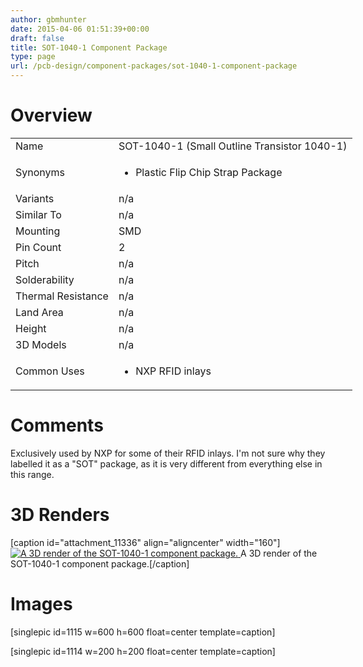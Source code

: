 ```yaml
---
author: gbmhunter
date: 2015-04-06 01:51:39+00:00
draft: false
title: SOT-1040-1 Component Package
type: page
url: /pcb-design/component-packages/sot-1040-1-component-package
---
```


# Overview


<table style="width: 600px;" >
<tbody >
<tr >

<td >Name
</td>

<td >SOT-1040-1 (Small Outline Transistor 1040-1)
</td>
</tr>
<tr >

<td >Synonyms
</td>

<td >



  * Plastic Flip Chip Strap Package


</td>
</tr>
<tr >

<td >Variants
</td>

<td >n/a
</td>
</tr>
<tr >

<td >Similar To
</td>

<td >n/a
</td>
</tr>
<tr >

<td >Mounting
</td>

<td >SMD
</td>
</tr>
<tr >

<td >Pin Count
</td>

<td >2
</td>
</tr>
<tr >

<td >Pitch
</td>

<td >n/a
</td>
</tr>
<tr >

<td >Solderability
</td>

<td >n/a
</td>
</tr>
<tr >

<td >Thermal Resistance
</td>

<td >n/a
</td>
</tr>
<tr >

<td >Land Area
</td>

<td >n/a
</td>
</tr>
<tr >

<td >Height
</td>

<td >n/a
</td>
</tr>
<tr >

<td >3D Models
</td>

<td >n/a
</td>
</tr>
<tr >

<td >Common Uses
</td>

<td >



  * NXP RFID inlays


</td>
</tr>
</tbody>
</table>


# Comments




Exclusively used by NXP for some of their RFID inlays. I'm not sure why they labelled it as a "SOT" package, as it is very different from everything else in this range.




# 3D Renders


[caption id="attachment_11336" align="aligncenter" width="160"][![A 3D render of the SOT-1040-1 component package.](http://blog.mbedded.ninja/wp-content/uploads/2015/04/sot-1040-1-component-package-3d-render.gif)
](http://blog.mbedded.ninja/wp-content/uploads/2015/04/sot-1040-1-component-package-3d-render.gif) A 3D render of the SOT-1040-1 component package.[/caption]


# Images




[singlepic id=1115 w=600 h=600 float=center template=caption]




[singlepic id=1114 w=200 h=200 float=center template=caption]
